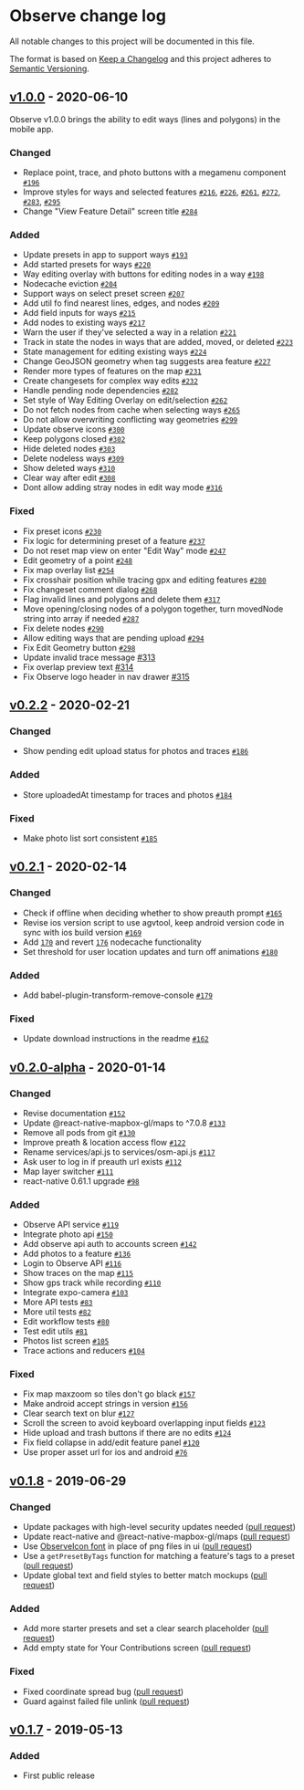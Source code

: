 # Observe change log

All notable changes to this project will be documented in this file.

The format is based on [Keep a Changelog](http://keepachangelog.com/) and this project adheres to [Semantic Versioning](http://semver.org/).

## [v1.0.0] - 2020-06-10

Observe v1.0.0 brings the ability to edit ways (lines and polygons) in the mobile app.

### Changed
- Replace point, trace, and photo buttons with a megamenu component [`#196`](https://github.com/developmentseed/observe/pull/196)
- Improve styles for ways and selected features [`#216`](https://github.com/developmentseed/observe/pull/216), [`#226`](https://github.com/developmentseed/observe/pull/226), [`#261`](https://github.com/developmentseed/observe/pull/261), [`#272`](https://github.com/developmentseed/observe/pull/272), [`#283`](https://github.com/developmentseed/observe/pull/283), [`#295`](https://github.com/developmentseed/observe/pull/295)
- Change "View Feature Detail" screen title [`#284`](https://github.com/developmentseed/observe/pull/284)

### Added
- Update presets in app to support ways [`#193`](https://github.com/developmentseed/observe/pull/193)
- Add started presets for ways [`#220`](https://github.com/developmentseed/observe/pull/220)
- Way editing overlay with buttons for editing nodes in a way [`#198`](https://github.com/developmentseed/observe/pull/198)
- Nodecache eviction [`#204`](https://github.com/developmentseed/observe/pull/204)
- Support ways on select preset screen [`#207`](https://github.com/developmentseed/observe/pull/207)
- Add util fo find nearest lines, edges, and nodes [`#209`](https://github.com/developmentseed/observe/pull/209)
- Add field inputs for ways [`#215`](https://github.com/developmentseed/observe/pull/215)
- Add nodes to existing ways [`#217`](https://github.com/developmentseed/observe/pull/217)
- Warn the user if they've selected a way in a relation [`#221`](https://github.com/developmentseed/observe/pull/221)
- Track in state the nodes in ways that are added, moved, or deleted [`#223`](https://github.com/developmentseed/observe/pull/223)
- State management for editing existing ways [`#224`](https://github.com/developmentseed/observe/pull/224)
- Change GeoJSON geometry when tag suggests area feature [`#227`](https://github.com/developmentseed/observe/pull/227)
- Render more types of features on the map [`#231`](https://github.com/developmentseed/observe/pull/231)
- Create changesets for complex way edits [`#232`](https://github.com/developmentseed/observe/pull/232)
- Handle pending node dependencies [`#282`](https://github.com/developmentseed/observe/pull/282)
- Set style of Way Editing Overlay on edit/selection [`#262`](https://github.com/developmentseed/observe/pull/262)
- Do not fetch nodes from cache when selecting ways [`#265`](https://github.com/developmentseed/observe/pull/265)
- Do not allow overwriting conflicting way geometries [`#299`](https://github.com/developmentseed/observe/pull/299)
- Update observe icons [`#300`](https://github.com/developmentseed/observe/pull/300)
- Keep polygons closed [`#302`](https://github.com/developmentseed/observe/pull/302)
- Hide deleted nodes [`#303`](https://github.com/developmentseed/observe/pull/303)
- Delete nodeless ways [`#309`](https://github.com/developmentseed/observe/pull/309)
- Show deleted ways [`#310`](https://github.com/developmentseed/observe/pull/310)
- Clear way after edit [`#308`](https://github.com/developmentseed/observe/pull/308)
- Dont allow adding stray nodes in edit way mode [`#316`](https://github.com/developmentseed/observe/pull/316)

### Fixed
- Fix preset icons [`#230`](https://github.com/developmentseed/observe/pull/230)
- Fix logic for determining preset of a feature [`#237`](https://github.com/developmentseed/observe/pull/237)
- Do not reset map view on enter "Edit Way" mode [`#247`](https://github.com/developmentseed/observe/pull/247)
- Edit geometry of a point [`#248`](https://github.com/developmentseed/observe/pull/248)
- Fix map overlay list [`#254`](https://github.com/developmentseed/observe/pull/254)
- Fix crosshair position while tracing gpx and editing features [`#280`](https://github.com/developmentseed/observe/pull/280)
- Fix changeset comment dialog [`#268`](https://github.com/developmentseed/observe/pull/268)
- Flag invalid lines and polygons and delete them [`#317`](https://github.com/developmentseed/observe/pull/317)
- Move opening/closing nodes of a polygon together, turn movedNode string into array if needed [`#287`](https://github.com/developmentseed/observe/pull/287)
- Fix delete nodes [`#290`](https://github.com/developmentseed/observe/pull/290)
- Allow editing ways that are pending upload [`#294`](https://github.com/developmentseed/observe/pull/294)
- Fix Edit Geometry button [`#298`](https://github.com/developmentseed/observe/pull/298)
- Update invalid trace message [#313](https://github.com/developmentseed/observe/pull/313)
- Fix overlap preview text [#314](https://github.com/developmentseed/observe/pull/314)
- Fix Observe logo header in nav drawer [#315](https://github.com/developmentseed/observe/pull/315)

## [v0.2.2] - 2020-02-21

### Changed
- Show pending edit upload status for photos and traces [`#186`](https://github.com/developmentseed/observe/pull/186)

### Added
- Store uploadedAt timestamp for traces and photos [`#184`](https://github.com/developmentseed/observe/pull/184)

### Fixed
- Make photo list sort consistent [`#185`](https://github.com/developmentseed/observe/pull/185)


## [v0.2.1] - 2020-02-14

### Changed
- Check if offline when deciding whether to show preauth prompt [`#165`](https://github.com/developmentseed/observe/pull/165)
- Revise ios version script to use agvtool, keep android version code in sync with ios build version [`#169`](https://github.com/developmentseed/observe/pull/169)
- Add [`170`](https://github.com/developmentseed/observe/pull/170) and revert [`176`](https://github.com/developmentseed/observe/pull/176) nodecache functionality
- Set threshold for user location updates and turn off animations [`#180`](https://github.com/developmentseed/observe/pull/180)

### Added
- Add babel-plugin-transform-remove-console [`#179`](https://github.com/developmentseed/observe/pull/179)

### Fixed
- Update download instructions in the readme [`#162`](https://github.com/developmentseed/observe/pull/162)

## [v0.2.0-alpha] - 2020-01-14

### Changed
- Revise documentation [`#152`](https://github.com/developmentseed/observe/pull/152)
- Update @react-native-mapbox-gl/maps to ^7.0.8 [`#133`](https://github.com/developmentseed/observe/pull/133)
- Remove all pods from git [`#130`](https://github.com/developmentseed/observe/pull/130)
- Improve preath & location access flow [`#122`](https://github.com/developmentseed/observe/pull/122)
- Rename services/api.js to services/osm-api.js [`#117`](https://github.com/developmentseed/observe/pull/117)
- Ask user to log in if preauth url exists [`#112`](https://github.com/developmentseed/observe/pull/112)
- Map layer switcher [`#111`](https://github.com/developmentseed/observe/pull/111)
- react-native 0.61.1 upgrade [`#98`](https://github.com/developmentseed/observe/pull/98)

### Added
- Observe API service [`#119`](https://github.com/developmentseed/observe/pull/119)
- Integrate photo api [`#150`](https://github.com/developmentseed/observe/pull/150)
- Add observe api auth to accounts screen [`#142`](https://github.com/developmentseed/observe/pull/142)
- Add photos to a feature [`#136`](https://github.com/developmentseed/observe/pull/136)
- Login to Observe API [`#116`](https://github.com/developmentseed/observe/pull/116)
- Show traces on the map [`#115`](https://github.com/developmentseed/observe/pull/115)
- Show gps track while recording [`#110`](https://github.com/developmentseed/observe/pull/110)
- Integrate expo-camera [`#103`](https://github.com/developmentseed/observe/pull/103)
- More API tests [`#83`](https://github.com/developmentseed/observe/pull/83)
- More util tests [`#82`](https://github.com/developmentseed/observe/pull/82)
- Edit workflow tests [`#80`](https://github.com/developmentseed/observe/pull/80)
- Test edit utils [`#81`](https://github.com/developmentseed/observe/pull/81)
- Photos list screen [`#105`](https://github.com/developmentseed/observe/pull/105)
- Trace actions and reducers [`#104`](https://github.com/developmentseed/observe/pull/104)

### Fixed
- Fix map maxzoom so tiles don't go black [`#157`](https://github.com/developmentseed/observe/pull/157)
- Make android accept strings in version [`#156`](https://github.com/developmentseed/observe/pull/156)
- Clear search text on blur [`#127`](https://github.com/developmentseed/observe/pull/127)
- Scroll the screen to avoid keyboard overlapping input fields [`#123`](https://github.com/developmentseed/observe/pull/123)
- Hide upload and trash buttons if there are no edits [`#124`](https://github.com/developmentseed/observe/pull/124)
- Fix field collapse in add/edit feature panel [`#120`](https://github.com/developmentseed/observe/pull/120)
- Use proper asset url for ios and android [`#76`](https://github.com/developmentseed/observe/pull/76)

## [v0.1.8] - 2019-06-29

### Changed
- Update packages with high-level security updates needed ([pull request](https://github.com/developmentseed/observe/pull/38))
- Update react-native and @react-native-mapbox-gl/maps  ([pull request](https://github.com/developmentseed/observe/pull/47))
- Use [ObserveIcon font](https://github.com/developmentseed/observe-icon-font) in place of png files in ui ([pull request](https://github.com/developmentseed/observe/pull/59))
- Use a `getPresetByTags` function for matching a feature's tags to a preset ([pull request](https://github.com/developmentseed/observe/pull/59))
- Update global text and field styles to better match mockups ([pull request](https://github.com/developmentseed/observe/pull/58))

### Added
- Add more starter presets and set a clear search placeholder ([pull request](https://github.com/developmentseed/observe/pull/31))
- Add empty state for Your Contributions screen ([pull request](https://github.com/developmentseed/observe/pull/69))

### Fixed
- Fixed coordinate spread bug ([pull request](https://github.com/developmentseed/observe/pull/70))
- Guard against failed file unlink ([pull request](https://github.com/developmentseed/observe/pull/50))

## [v0.1.7] - 2019-05-13

### Added
- First public release

[Unreleased]: https://github.com/developmentseed/observe/compare/v1.0.0...HEAD
[v1.0.0]: https://github.com/developmentseed/observe/compare/v0.2.2...v1.0.0
[v0.2.2]: https://github.com/developmentseed/observe/compare/v0.2.1...v0.2.2
[v0.2.1]: https://github.com/developmentseed/observe/compare/v0.2.0-alpha...v0.2.1
[v0.2.0-alpha]: https://github.com/developmentseed/observe/compare/v0.1.8...v0.2.0-alpha
[v0.1.8]: https://github.com/developmentseed/observe/compare/v0.1.7...v0.1.8
[v0.1.7]: https://github.com/developmentseed/observe/compare/b7522e25f369fa9051e1b02cde40135ffacc755b...v0.1.7
